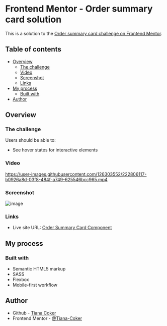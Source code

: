 # Frontend Mentor - Order summary card solution

This is a solution to the [Order summary card challenge on Frontend Mentor](https://www.frontendmentor.io/challenges/order-summary-component-QlPmajDUj).  

## Table of contents

- [Overview](#overview)
  - [The challenge](#the-challenge)
  - [Video](#video)
  - [Screenshot](#screenshot)
  - [Links](#links)
- [My process](#my-process)
  - [Built with](#built-with)
- [Author](#author)




## Overview

### The challenge

Users should be able to:

- See hover states for interactive elements
### Video


https://user-images.githubusercontent.com/126303552/222806117-b0926a8d-03f8-484f-a749-625546bcc965.mp4





### Screenshot

![image](https://user-images.githubusercontent.com/126303552/222805637-3f4ef119-62af-4105-bd32-1d92067b6fa8.png)



### Links

- Live site URL: [Order Summary Card Component](https://tiana-coker.github.io/Order-summary-component/)


## My process

### Built with

- Semantic HTML5 markup
- SASS
- Flexbox
- Mobile-first workflow

## Author

- Github - [Tiana Coker](https://github.com/Tiana-Coker)
- Frontend Mentor - [@Tiana-Coker](https://www.frontendmentor.io/profile/Tiana-Coker)




